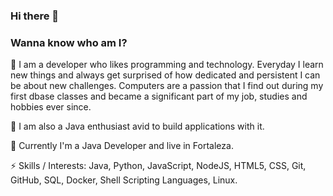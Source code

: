 ### Hi there 👋

<!--
**hilner/hilner** is a ✨ _special_ ✨ repository because its `README.md` (this file) appears on your GitHub profile.

Here are some ideas to get you started:

- 🔭 I’m currently working on ...
- 🌱 I’m currently learning ...
- 👯 I’m looking to collaborate on ...
- 🤔 I’m looking for help with ...
- 💬 Ask me about ...
- 📫 How to reach me: ...
- 😄 Pronouns: ...
- ⚡ Fun fact: ...
-->

### Wanna know who am I?

👯 I am a developer who likes programming and technology. Everyday I learn new things and always get surprised of how dedicated and persistent I can be about new challenges. Computers are a passion that I find out during my first dbase classes and became a significant part of my job, studies and hobbies ever since.

🌱 I am also a Java enthusiast avid to build applications with it.

🔭 Currently I'm a Java Developer and live in Fortaleza.

⚡ Skills / Interests: Java, Python, JavaScript, NodeJS, HTML5, CSS, Git, GitHub, SQL, Docker, Shell Scripting Languages, Linux.
